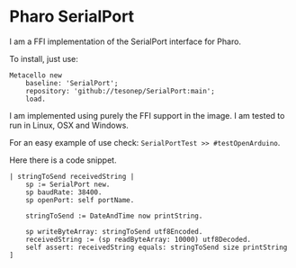 # Pharo SerialPort

I am a FFI implementation of the SerialPort interface for Pharo.

To install, just use: 

```Smalltalk
Metacello new
	baseline: 'SerialPort';
	repository: 'github://tesonep/SerialPort:main';
	load.
```

I am implemented using purely the FFI support in the image.
I am tested to run in Linux, OSX and Windows.

For an easy example of use check: ```SerialPortTest >> #testOpenArduino```.

Here there is a code snippet.

```Smalltalk
| stringToSend receivedString |
	sp := SerialPort new.
	sp baudRate: 38400.
	sp openPort: self portName.

	stringToSend := DateAndTime now printString.

	sp writeByteArray: stringToSend utf8Encoded.
	receivedString := (sp readByteArray: 10000) utf8Decoded.
	self assert: receivedString equals: stringToSend size printString ]
```

